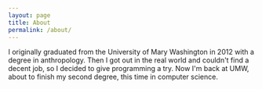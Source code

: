 ```yaml
---
layout: page
title: About
permalink: /about/
---
```


I originally graduated from the University of Mary Washington in 2012 with a degree in anthropology. Then I got out in the 
real world and couldn't find a decent job, so I decided to give programming a try. Now I'm back at UMW, about to finish my
second degree, this time in computer science.
